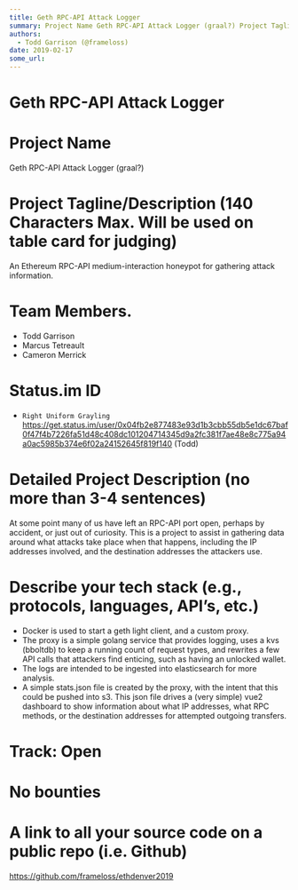 ```yaml
---
title: Geth RPC-API Attack Logger
summary: Project Name Geth RPC-API Attack Logger (graal?) Project Tagline/Description (140 Characters Max. Will be used on table card for judging) An Ethereum RPC-API medium-interaction honeypot for gathering attack information. Team Members. Todd Garrison Marcus Tetreault Cameron Merrick Status.im ID Right Uniform Grayling https-//get.status.im/user/0x04fb2e877483e93d1b3cbb55db5e1dc67baf0f47f4b7226fa51d48c408dc101204714345d9a2fc381f7ae48e8c775a94a0ac5985b374e6f02a24152645f819f140 (Todd) Detailed Project
authors:
  - Todd Garrison (@frameloss)
date: 2019-02-17
some_url: 
---
```


# Geth RPC-API Attack Logger


# Project Name
Geth RPC-API Attack Logger (graal?)

# Project Tagline/Description (140 Characters Max. Will be used on table card for judging)
An Ethereum RPC-API medium-interaction honeypot for gathering attack information.

# Team Members.
* Todd Garrison
* Marcus Tetreault
* Cameron Merrick

# Status.im ID
* `Right Uniform Grayling` https://get.status.im/user/0x04fb2e877483e93d1b3cbb55db5e1dc67baf0f47f4b7226fa51d48c408dc101204714345d9a2fc381f7ae48e8c775a94a0ac5985b374e6f02a24152645f819f140 (Todd)

# Detailed Project Description (no more than 3-4 sentences)

At some point many of us have left an RPC-API port open, perhaps by accident, or just out of curiosity. This is a project to assist in gathering data around what attacks take place when that happens, including the IP addresses involved, and the destination addresses the attackers use. 

# Describe your tech stack (e.g., protocols, languages, API’s, etc.)

* Docker is used to start a geth light client, and a custom proxy.
* The proxy is a simple golang service that provides logging, uses a kvs (bboltdb) to keep a running count of request types, and rewrites a few API calls that attackers find enticing, such as having an unlocked wallet. 
* The logs are intended to be ingested into elasticsearch for more analysis.
* A simple stats.json file is created by the proxy, with the intent that this could be pushed into s3. This json file drives a (very simple) vue2 dashboard to show information about what IP addresses, what RPC methods, or the destination addresses for attempted outgoing transfers.

# Track: Open

# No bounties

# A link to all your source code on a public repo (i.e. Github)

https://github.com/frameloss/ethdenver2019






